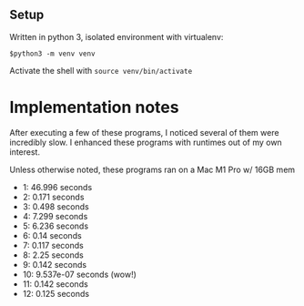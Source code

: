## Setup
Written in python 3, isolated environment with virtualenv:
```
$python3 -m venv venv
```

Activate the shell with
```source venv/bin/activate```

# Implementation notes
After executing a few of these programs, I noticed several of them were incredibly slow.
I enhanced these programs with runtimes out of my own interest.

Unless otherwise noted, these programs ran on a Mac M1 Pro w/ 16GB mem

- 1: 46.996 seconds
- 2: 0.171 seconds
- 3: 0.498 seconds
- 4: 7.299 seconds
- 5: 6.236 seconds
- 6: 0.14 seconds
- 7: 0.117 seconds
- 8: 2.25 seconds
- 9: 0.142 seconds
- 10: 9.537e-07 seconds (wow!)
- 11: 0.142 seconds
- 12: 0.125 seconds
